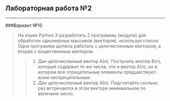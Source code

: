 ## Лабораторная работа №2

---

###Вариант №10

>На языке Python 3 разработать 2 программы (модули) 
для обработки одномерных массивов (векторов), 
используя списки. Одна программа должна работать с 
целочисленным вектором, а вторая с вещественным вектором.
>>1. Дан целочисленный вектор А(n). Построить вектор B(n), 
который содержит те же числа, что и вектор А(n), 
но в котором все отрицательные элементы предшествуют всем неотрицательным.
>>2. Дан целочисленный вектор А(n). 
Подсчитайте сколько раз встречается в этом векторе минимальное по величине число.